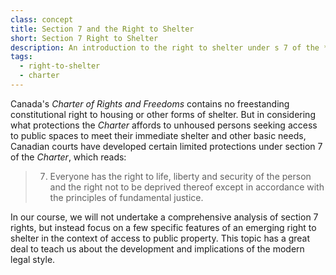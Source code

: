 ```yaml
---
class: concept
title: Section 7 and the Right to Shelter
short: Section 7 Right to Shelter
description: An introduction to the right to shelter under s 7 of the *Charter*
tags:
  - right-to-shelter
  - charter
---
```


Canada's *Charter of Rights and Freedoms* contains no freestanding constitutional right to housing or other forms of shelter. But in considering what protections the *Charter* affords to unhoused persons seeking access to public spaces to meet their immediate shelter and other basic needs, Canadian courts have developed certain limited protections under section 7 of the *Charter*, which reads:

> 7. Everyone has the right to life, liberty and security of the person and the right not to be deprived thereof except in accordance with the principles of fundamental justice.

In our course, we will not undertake a comprehensive analysis of section 7 rights, but instead focus on a few specific features of an emerging right to shelter in the context of access to public property. This topic has a great deal to teach us about the development and implications of the modern legal style.

